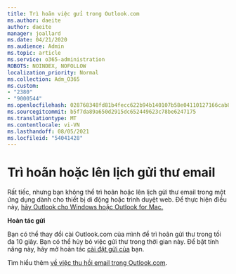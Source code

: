 ```yaml
---
title: Trì hoãn việc gửi trong Outlook.com
ms.author: daeite
author: daeite
manager: joallard
ms.date: 04/21/2020
ms.audience: Admin
ms.topic: article
ms.service: o365-administration
ROBOTS: NOINDEX, NOFOLLOW
localization_priority: Normal
ms.collection: Adm_O365
ms.custom:
- "2380"
- "9000544"
ms.openlocfilehash: 028768348fd81b4fecc622b94b140107b58e04110127166cab8e92ce3ab33b36
ms.sourcegitcommit: b5f7da89a650d2915dc652449623c78be6247175
ms.translationtype: MT
ms.contentlocale: vi-VN
ms.lasthandoff: 08/05/2021
ms.locfileid: "54041428"
---
```

# <a name="delay-or-schedule-sending-email-messages"></a>Trì hoãn hoặc lên lịch gửi thư email

Rất tiếc, nhưng bạn không thể trì hoãn hoặc lên lịch gửi thư email trong một ứng dụng dành cho thiết bị di động hoặc trình duyệt web. Để thực hiện điều này, [hãy Outlook cho Windows hoặc Outlook for Mac.](https://products.office.com/outlook/email-and-calendar-software-microsoft-outlook)

**Hoàn tác gửi**

Bạn có thể thay đổi cài Outlook.com của mình để trì hoãn gửi thư trong tối đa 10 giây. Bạn có thể hủy bỏ việc gửi thư trong thời gian này. Để bật tính năng này, hãy mở hoàn tác [cài đặt gửi của](https://outlook.live.com/mail/options/mail/messageContent/undoSend) bạn.

Tìm hiểu thêm [về việc thu hồi email trong Outlook.com](https://support.office.com/article/c069ddde-5282-4085-8f4c-d7b133324f8a?wt.mc_id=Office_Outlook_com_Alchemy).